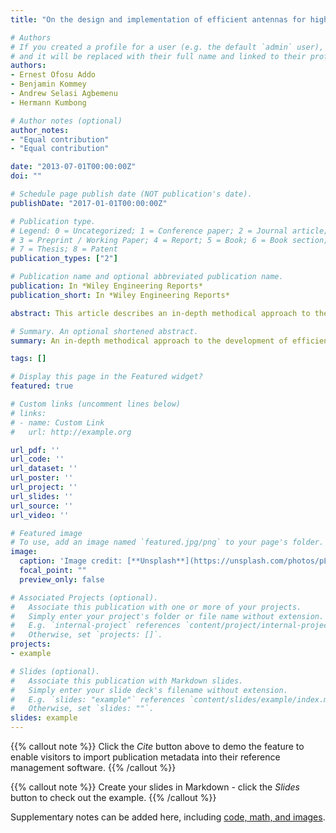 ```yaml
---
title: "On the design and implementation of efficient antennas for high frequency‐radio frequency identification read/write devices"

# Authors
# If you created a profile for a user (e.g. the default `admin` user), write the username (folder name) here 
# and it will be replaced with their full name and linked to their profile.
authors:
- Ernest Ofosu Addo
- Benjamin Kommey
- Andrew Selasi Agbemenu
- Hermann Kumbong

# Author notes (optional)
author_notes:
- "Equal contribution"
- "Equal contribution"

date: "2013-07-01T00:00:00Z"
doi: ""

# Schedule page publish date (NOT publication's date).
publishDate: "2017-01-01T00:00:00Z"

# Publication type.
# Legend: 0 = Uncategorized; 1 = Conference paper; 2 = Journal article;
# 3 = Preprint / Working Paper; 4 = Report; 5 = Book; 6 = Book section;
# 7 = Thesis; 8 = Patent
publication_types: ["2"]

# Publication name and optional abbreviated publication name.
publication: In *Wiley Engineering Reports*
publication_short: In *Wiley Engineering Reports*

abstract: This article describes an in-depth methodical approach to the development of efficient high-frequency (HF) antennas for use in radio frequency identification (RFID) systems operating at 13.56 MHz. It presents brief theory relevant to RFID communication and sets up a framework within which features and requirements of antennas are linked to key design parameters such as antenna form-factor and size; RF power level, material and communication protocol. Tuning circuits necessary to adjust the resonance and power matching characteristics of antennas for good transponder interrogation and response recovery are discussed. To validate the approaches outlined, a stepwise design and measurement of an HF antenna for an ISO/IEC 15693 compliant read/write device (RWD) is described. Common practical problems that are often encountered in such design processes are also commented on. The prototyped antenna was tuned, connected to the RWD via a 50  Ω  coaxial cable and tested.

# Summary. An optional shortened abstract.
summary: An in-depth methodical approach to the development of efficient high-frequency (HF) antennas for use in radio frequency identification (RFID) systems operating at 13.56 MHz.

tags: []

# Display this page in the Featured widget?
featured: true

# Custom links (uncomment lines below)
# links:
# - name: Custom Link
#   url: http://example.org

url_pdf: ''
url_code: ''
url_dataset: ''
url_poster: ''
url_project: ''
url_slides: ''
url_source: ''
url_video: ''

# Featured image
# To use, add an image named `featured.jpg/png` to your page's folder. 
image:
  caption: 'Image credit: [**Unsplash**](https://unsplash.com/photos/pLCdAaMFLTE)'
  focal_point: ""
  preview_only: false

# Associated Projects (optional).
#   Associate this publication with one or more of your projects.
#   Simply enter your project's folder or file name without extension.
#   E.g. `internal-project` references `content/project/internal-project/index.md`.
#   Otherwise, set `projects: []`.
projects:
- example

# Slides (optional).
#   Associate this publication with Markdown slides.
#   Simply enter your slide deck's filename without extension.
#   E.g. `slides: "example"` references `content/slides/example/index.md`.
#   Otherwise, set `slides: ""`.
slides: example
---
```


{{% callout note %}}
Click the *Cite* button above to demo the feature to enable visitors to import publication metadata into their reference management software.
{{% /callout %}}

{{% callout note %}}
Create your slides in Markdown - click the *Slides* button to check out the example.
{{% /callout %}}

Supplementary notes can be added here, including [code, math, and images](https://wowchemy.com/docs/writing-markdown-latex/).
